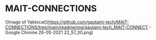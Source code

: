 # MAIT-CONNECTIONS
![Image of Yaktocat](https://github.com/gautamj-tech/MAIT-CONNECTIONS/tree/main/readmeimg/gautamj-tech_MAIT-CONNECT - Google Chrome 26-05-2021 22_57_30.png)
